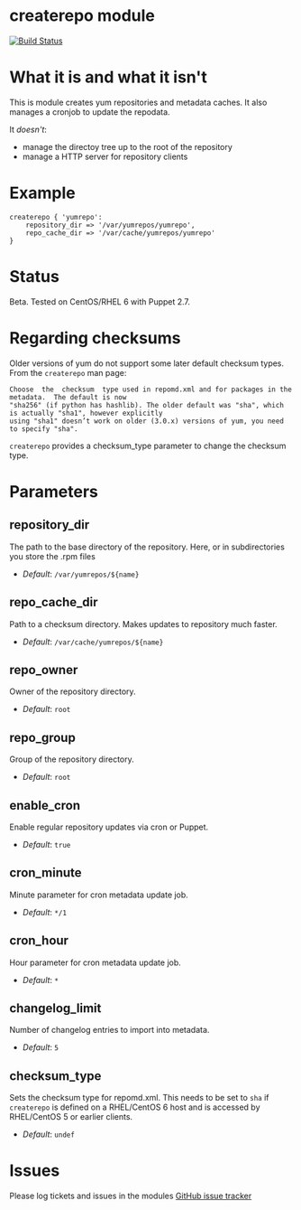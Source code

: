 # createrepo module #

[![Build Status](https://travis-ci.org/pall-valmundsson/puppet-createrepo.png)](https://travis-ci.org/pall-valmundsson/puppet-createrepo)

# What it is and what it isn't #

This is module creates yum repositories and metadata caches.
It also manages a cronjob to update the repodata.

It *doesn't*:

- manage the directoy tree up to the root of the repository
- manage a HTTP server for repository clients

# Example #

    createrepo { 'yumrepo':
        repository_dir => '/var/yumrepos/yumrepo',
        repo_cache_dir => '/var/cache/yumrepos/yumrepo'
    }

# Status #
Beta. Tested on CentOS/RHEL 6 with Puppet 2.7.

# Regarding checksums #
Older versions of yum do not support some later default checksum types. From the ```createrepo``` man page:


    Choose  the  checksum  type used in repomd.xml and for packages in the metadata.  The default is now
    "sha256" (if python has hashlib). The older default was "sha", which is actually "sha1", however explicitly
    using "sha1" doesn’t work on older (3.0.x) versions of yum, you need to specify "sha".


```createrepo``` provides a checksum_type parameter to change the checksum type.

# Parameters #

repository_dir
--------------
The path to the base directory of the repository. Here, or in subdirectories
you store the .rpm files

- *Default*: ```/var/yumrepos/${name}```

repo_cache_dir
--------------
Path to a checksum directory. Makes updates to repository much faster.

- *Default*: ```/var/cache/yumrepos/${name}```

repo_owner
----------
Owner of the repository directory.

- *Default*: ```root```

repo_group
----------
Group of the repository directory.

- *Default*: ```root```

enable_cron
-----------
Enable regular repository updates via cron or Puppet.

- *Default*: ```true```

cron_minute
-----------
Minute parameter for cron metadata update job.

- *Default*: ```*/1```

cron_hour
---------
Hour parameter for cron metadata update job.

- *Default*: ```*```

changelog_limit
---------------
Number of changelog entries to import into metadata.

- *Default*: ```5```

checksum_type
-------------
Sets the checksum type for repomd.xml. This needs to be set to ```sha``` if ```createrepo``` is defined on a RHEL/CentOS 6 host and is accessed by RHEL/CentOS 5 or earlier clients.

- *Default*: ```undef```

# Issues #
Please log tickets and issues in the modules [GitHub issue tracker](https://github.com/pall-valmundsson/puppet-createrepo/issues)
